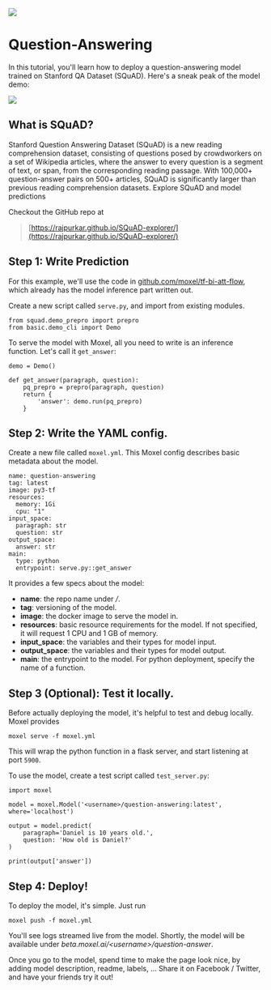 ![](https://www.dropbox.com/s/jlwm8lugx1bj5od/Screenshot%202017-08-31%2016.57.00.png?dl=1)

# Question-Answering

In this tutorial, you'll learn how to deploy a question-answering model trained on Stanford QA Dataset (SQuAD). Here's a sneak peak of the model demo:

![](https://www.dropbox.com/s/p5fo33fpjqraxj4/Screenshot%202017-09-18%2015.54.02.png?dl=1)

## What is SQuAD?

Stanford Question Answering Dataset (SQuAD) is a new reading comprehension dataset, consisting of questions posed by crowdworkers on a set of Wikipedia articles, where the answer to every question is a segment of text, or span, from the corresponding reading passage. With 100,000+ question-answer pairs on 500+ articles, SQuAD is significantly larger than previous reading comprehension datasets.
Explore SQuAD and model predictions


Checkout the GitHub repo at 
> [https://rajpurkar.github.io/SQuAD-explorer/](https://rajpurkar.github.io/SQuAD-explorer/)

## Step 1: Write Prediction

For this example, we'll use the code in [github.com/moxel/tf-bi-att-flow](http://github.com/moxel/tf-bi-att-flow), which already has the model inference part written out. 

Create a new script called `serve.py`, and import from existing modules.

```
from squad.demo_prepro import prepro
from basic.demo_cli import Demo
```

To serve the model with Moxel, all you need to write is an inference function. Let's call it `get_answer`: 

```
demo = Demo()

def get_answer(paragraph, question):
    pq_prepro = prepro(paragraph, question)
    return {
    	'answer': demo.run(pq_prepro)
    }
```

## Step 2: Write the YAML config.

Create a new file called `moxel.yml`. This Moxel config describes basic metadata about the model. 

```
name: question-answering
tag: latest
image: py3-tf
resources:
  memory: 1Gi
  cpu: "1"
input_space:
  paragraph: str
  question: str
output_space:
  answer: str
main:
  type: python
  entrypoint: serve.py::get_answer
```

It provides a few specs about the model:

* **name**: the repo name under *<username>/*.
* **tag**: versioning of the model.
* **image**: the docker image to serve the model in.
* **resources**: basic resource requirements for the model. If not specified, it will request 1 CPU and 1 GB of memory.
* **input_space**: the variables and their types for model input.
* **output_space**: the variables and their types for model output.
* **main**: the entrypoint to the model. For python deployment, specify the name of a function.


## Step 3 (Optional): Test it locally.

Before actually deploying the model, it's helpful to test and debug locally. Moxel provides 

```
moxel serve -f moxel.yml
```

This will wrap the python function in a flask server, and start listening at port `5900`.

To use the model, create a test script called `test_server.py`:

```
import moxel

model = moxel.Model('<username>/question-answering:latest', where='localhost')

output = model.predict(
	paragraph='Daniel is 10 years old.', 
	question: 'How old is Daniel?'
)

print(output['answer'])
```

## Step 4: Deploy!

To deploy the model, it's simple. Just run

```
moxel push -f moxel.yml
```

You'll see logs streamed live from the model. Shortly, the model will be available under *beta.moxel.ai/\<username\>/question-answer*. 

Once you go to the model, spend time to make the page look nice, by adding model description, readme, labels, ... Share it on Facebook / Twitter, and have your friends try it out!

<br/>

